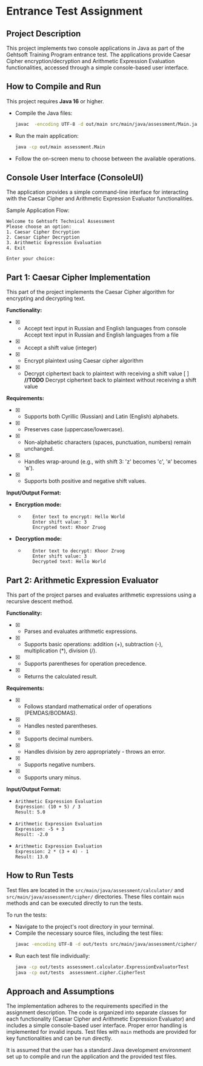 # Entrance Test Assignment

## Project Description

This project implements two console applications in Java as part of the Gehtsoft Training Program entrance test. The applications provide Caesar Cipher encryption/decryption and Arithmetic Expression Evaluation functionalities, accessed through a simple console-based user interface.

## How to Compile and Run

This project requires **Java 16** or higher.

* Compile the Java files:
    ```bash
    javac  -encoding UTF-8 -d out/main src/main/java/assessment/Main.java src/main/java/assessment/cipher/*.java src/main/java/assessment/calculator/*.java src/main/java/assessment/ui/*.java src/main/java/assessment/utils/*.java
    ```
*  Run the main application:
    ```bash
    java -cp out/main assessment.Main
    ```
*  Follow the on-screen menu to choose between the available operations.

## Console User Interface (ConsoleUI)

The application provides a simple command-line interface for interacting with the Caesar Cipher and Arithmetic Expression Evaluator functionalities.

Sample Application Flow:

```
Welcome to Gehtsoft Technical Assessment
Please choose an option:
1. Caesar Cipher Encryption
2. Caesar Cipher Decryption
3. Arithmetic Expression Evaluation
4. Exit

Enter your choice:
```

## Part 1: Caesar Cipher Implementation

This part of the project implements the Caesar Cipher algorithm for encrypting and decrypting text.

**Functionality:**

- [x] - Accept text input in Russian and English languages from console
Accept text input in Russian and English languages from a file
- [x] - Accept a shift value (integer)
- [x] - Encrypt plaintext using Caesar cipher algorithm
- [x] - Decrypt ciphertext back to plaintext with receiving a shift value
[ ] **//TODO** Decrypt ciphertext back to plaintext without receiving a shift value

**Requirements:**

- [x] -   Supports both Cyrillic (Russian) and Latin (English) alphabets.
- [x] -   Preserves case (uppercase/lowercase).
- [x] -   Non-alphabetic characters (spaces, punctuation, numbers) remain unchanged.
- [x] -   Handles wrap-around (e.g., with shift 3: 'z' becomes 'c', 'я' becomes 'в').
- [x] -   Supports both positive and negative shift values.

**Input/Output Format:**

*   **Encryption mode:**
    *  ```Caesar Cipher Encryption
          Enter text to encrypt: Hello World
          Enter shift value: 3
          Encrypted text: Khoor Zruog

*   **Decryption mode:**
    *  ```Caesar Cipher Decryption
          Enter text to decrypt: Khoor Zruog
          Enter shift value: 3
          Decrypted text: Hello World

## Part 2: Arithmetic Expression Evaluator

This part of the project parses and evaluates arithmetic expressions using a recursive descent method.

**Functionality:**

- [x] -   Parses and evaluates arithmetic expressions.
- [x] -   Supports basic operations: addition (+), subtraction (-), multiplication (\*), division (/).
- [x] -   Supports parentheses for operation precedence.
- [x] -   Returns the calculated result.

**Requirements:**

- [x] -   Follows standard mathematical order of operations (PEMDAS/BODMAS).
- [x] -   Handles nested parentheses.
- [x] -   Supports decimal numbers.
- [x] -   Handles division by zero appropriately - throws an error.
- [x] -   Supports negative numbers.
- [x] -   Supports unary minus.

**Input/Output Format:**

*   ```
    Arithmetic Expression Evaluation
    Expression: (10 + 5) / 3
    Result: 5.0

*   ```
    Arithmetic Expression Evaluation
    Expression: -5 + 3
    Result: -2.0

*   ```
    Arithmetic Expression Evaluation
    Expression: 2 * (3 + 4) - 1
    Result: 13.0

## How to Run Tests

Test files are located in the `src/main/java/assessment/calculator/` and `src/main/java/assessment/cipher/` directories. These files contain `main` methods and can be executed directly to run the tests.

To run the tests:

*  Navigate to the project's root directory in your terminal.
*  Compile the necessary source files, including the test files:
    ```bash
    javac -encoding UTF-8 -d out/tests src/main/java/assessment/cipher/*.java src/main/java/assessment/calculator/*.java src/main/java/assessment/utils/*.java src/main/java/assessment/calculator/ExpressionEvaluatorTest.java src/main/java/assessment/calculator/TokenAnalyzerTest.java src/main/java/assessment/cipher/CipherTest.java
    ```
*  Run each test file individually:
    ```bash
    java -cp out/tests assessment.calculator.ExpressionEvaluatorTest
    java -cp out/tests  assessment.cipher.CipherTest
    ```

## Approach and Assumptions

The implementation adheres to the requirements specified in the assignment description. The code is organized into separate classes for each functionality (Caesar Cipher and Arithmetic Expression Evaluator) and includes a simple console-based user interface. Proper error handling is implemented for invalid inputs. Test files with `main` methods are provided for key functionalities and can be run directly.

It is assumed that the user has a standard Java development environment set up to compile and run the application and the provided test files.

